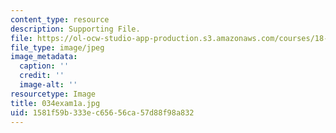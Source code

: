 ```yaml
---
content_type: resource
description: Supporting File.
file: https://ol-ocw-studio-app-production.s3.amazonaws.com/courses/18-034-honors-differential-equations-spring-2004/1581f59b333ec65656ca57d88f98a832_034exam1a.jpg
file_type: image/jpeg
image_metadata:
  caption: ''
  credit: ''
  image-alt: ''
resourcetype: Image
title: 034exam1a.jpg
uid: 1581f59b-333e-c656-56ca-57d88f98a832
---
```

